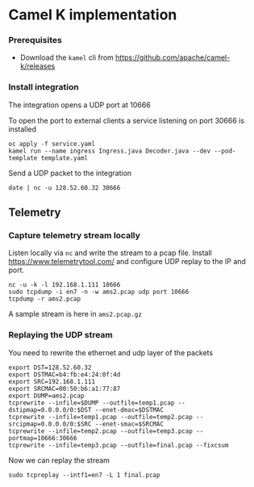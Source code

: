 # Camel K implementation

### Prerequisites

* Download the `kamel` cli from https://github.com/apache/camel-k/releases

### Install integration

The integration opens a UDP port at 10666

To open the port to external clients a service listening on port 30666 is installed

```
oc apply -f service.yaml
kamel run --name ingress Ingress.java Decoder.java --dev --pod-template template.yaml
```

Send a UDP packet to the integration

```
date | nc -u 128.52.60.32 30666
```

## Telemetry

### Capture telemetry stream locally

Listen locally via `nc` and write the stream to a pcap file. 
Install https://www.telemetrytool.com/ and configure UDP replay to the IP and port.

```
nc -u -k -l 192.168.1.111 10666
sudo tcpdump -i en7 -n -w ams2.pcap udp port 10666
tcpdump -r ams2.pcap
```

A sample stream is here in `ams2.pcap.gz`

### Replaying the UDP stream

You need to rewrite the ethernet and udp layer of the packets

```
export DST=128.52.60.32
export DSTMAC=b4:fb:e4:24:0f:4d
export SRC=192.168.1.111
export SRCMAC=00:50:b6:a1:77:87
export DUMP=ams2.pcap
tcprewrite --infile=$DUMP --outfile=temp1.pcap --dstipmap=0.0.0.0/0:$DST --enet-dmac=$DSTMAC
tcprewrite --infile=temp1.pcap --outfile=temp2.pcap --srcipmap=0.0.0.0/0:$SRC --enet-smac=$SRCMAC
tcprewrite --infile=temp2.pcap --outfile=temp3.pcap --portmap=10666:30666
tcprewrite --infile=temp3.pcap --outfile=final.pcap --fixcsum
```

Now we can replay the stream

```
sudo tcpreplay --intf1=en7 -L 1 final.pcap
```

